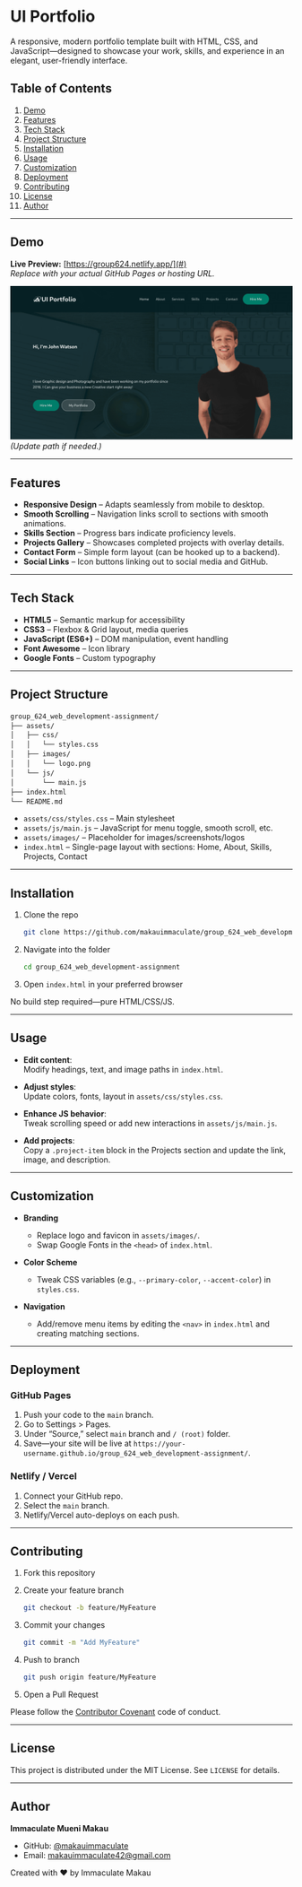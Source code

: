# UI Portfolio

A responsive, modern portfolio template built with HTML, CSS, and JavaScript—designed to showcase your work, skills, and experience in an elegant, user-friendly interface.

## Table of Contents

1. [Demo](#demo)  
2. [Features](#features)  
3. [Tech Stack](#tech-stack)  
4. [Project Structure](#project-structure)  
5. [Installation](#installation)  
6. [Usage](#usage)  
7. [Customization](#customization)  
8. [Deployment](#deployment)  
9. [Contributing](#contributing)  
10. [License](#license)  
11. [Author](#author)  

---

## Demo

**Live Preview:** [https://group624.netlify.app/](#)  
*Replace with your actual GitHub Pages or hosting URL.*

![Portfolio Screenshot](./assets/images/screenshot.png)  
*(Update path if needed.)*

---

## Features

- **Responsive Design** – Adapts seamlessly from mobile to desktop.  
- **Smooth Scrolling** – Navigation links scroll to sections with smooth animations.  
- **Skills Section** – Progress bars indicate proficiency levels.  
- **Projects Gallery** – Showcases completed projects with overlay details.  
- **Contact Form** – Simple form layout (can be hooked up to a backend).  
- **Social Links** – Icon buttons linking out to social media and GitHub.  

---

## Tech Stack

- **HTML5** – Semantic markup for accessibility  
- **CSS3** – Flexbox & Grid layout, media queries  
- **JavaScript (ES6+)** – DOM manipulation, event handling  
- **Font Awesome** – Icon library  
- **Google Fonts** – Custom typography  

---

## Project Structure

```bash
group_624_web_development-assignment/
├── assets/
│   ├── css/
│   │   └── styles.css
│   ├── images/
│   │   └── logo.png
│   └── js/
│       └── main.js
├── index.html
└── README.md
```

- `assets/css/styles.css` – Main stylesheet  
- `assets/js/main.js` – JavaScript for menu toggle, smooth scroll, etc.  
- `assets/images/` – Placeholder for images/screenshots/logos  
- `index.html` – Single-page layout with sections: Home, About, Skills, Projects, Contact  

---

## Installation

1. Clone the repo

   ```bash
   git clone https://github.com/makauimmaculate/group_624_web_development-assignment.git
   ```

2. Navigate into the folder

   ```bash
   cd group_624_web_development-assignment
   ```

3. Open `index.html` in your preferred browser

No build step required—pure HTML/CSS/JS.

---

## Usage

- **Edit content**:  
  Modify headings, text, and image paths in `index.html`.  

- **Adjust styles**:  
  Update colors, fonts, layout in `assets/css/styles.css`.  

- **Enhance JS behavior**:  
  Tweak scrolling speed or add new interactions in `assets/js/main.js`.  

- **Add projects**:  
  Copy a `.project-item` block in the Projects section and update the link, image, and description.

---

## Customization

- **Branding**  
  - Replace logo and favicon in `assets/images/`.  
  - Swap Google Fonts in the `<head>` of `index.html`.  

- **Color Scheme**  
  - Tweak CSS variables (e.g., `--primary-color`, `--accent-color`) in `styles.css`.  

- **Navigation**  
  - Add/remove menu items by editing the `<nav>` in `index.html` and creating matching sections.

---

## Deployment

### GitHub Pages

1. Push your code to the `main` branch.  
2. Go to Settings > Pages.  
3. Under “Source,” select `main` branch and `/ (root)` folder.  
4. Save—your site will be live at `https://your-username.github.io/group_624_web_development-assignment/`.  

### Netlify / Vercel

1. Connect your GitHub repo.  
2. Select the `main` branch.  
3. Netlify/Vercel auto-deploys on each push.

---

## Contributing

1. Fork this repository  
2. Create your feature branch

   ```bash
   git checkout -b feature/MyFeature
   ```

3. Commit your changes

   ```bash
   git commit -m "Add MyFeature"
   ```

4. Push to branch

   ```bash
   git push origin feature/MyFeature
   ```

5. Open a Pull Request  

Please follow the [Contributor Covenant](https://www.contributor-covenant.org/) code of conduct.

---

## License

This project is distributed under the MIT License. See `LICENSE` for details.

---

## Author

**Immaculate Mueni  Makau**  

- GitHub: [@makauimmaculate](https://github.com/makauimmaculate)   
- Email: makauimmaculate42@gmail.com 

Created with ❤️ by Immaculate Makau
